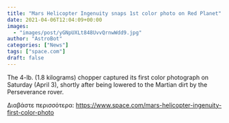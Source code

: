 ```yaml
---
title: "Mars Helicopter Ingenuity snaps 1st color photo on Red Planet"
date: 2021-04-06T12:04:09+00:00
images:
  - "images/post/yGNpUXLt848UvvQrnwWdd9.jpg"
author: "AstroBot"
categories: ["News"]
tags: ["space.com"]
draft: false
---
```


The 4-lb. (1.8 kilograms) chopper captured its first color photograph on Saturday (April 3), shortly after being lowered to the Martian dirt by the Perseverance rover. 

Διαβάστε περισσότερα: https://www.space.com/mars-helicopter-ingenuity-first-color-photo
